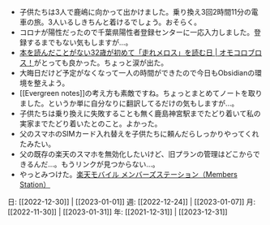 - 子供たちは3人で鹿嶋に向かって出かけました。乗り換え3回2時間11分の電車の旅。3人いるしきちんと着けるでしょう。おそらく。
- コロナが陽性だったので千葉県陽性者登録センターに一応入力しました。登録するまでもない気もしますが…。
- [本を読んだことがない32歳が初めて「走れメロス」を読む日 | オモコロブロス！](https://omocoro.jp/bros/kiji/366606/)がとっても良かった。ちょっと涙が出た。
- 大晦日だけど予定がなくなって一人の時間ができたので今日もObsidianの環境を整えよう。
- [[Evergreen notes]]の考え方も素敵ですね。ちょっとまとめてノートを取りました。というか単に自分なりに翻訳してるだけの気もしますが…。
- 子供たちは乗り換えに失敗することも無く鹿島神宮駅までたどり着いて私の実家までたどり着いたとのこと。よかった。
- 父のスマホのSIMカード入れ替えを子供たちに頼んだらしっかりやってくれたみたい。
- 父の既存の楽天のスマホを無効化したいけど、旧プランの管理はどこからできるんだ…。もうリンクが見つからない…。
- やっとみつけた。[楽天モバイル メンバーズステーション（Members Station）](https://members-station.mobile.rakuten.co.jp/members/rmb/login?language=J&campaign=web-rakuten)

日: [[2022-12-30]] | [[2023-01-01]]
週: [[2022-12-24]] | [[2023-01-07]]
月: [[2022-11-30]] | [[2023-01-31]]
年: [[2021-12-31]] | [[2023-12-31]]